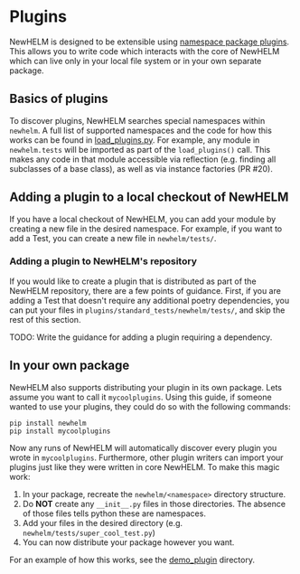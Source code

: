 # Plugins

NewHELM is designed to be extensible using [namespace package plugins](https://packaging.python.org/en/latest/guides/creating-and-discovering-plugins/#using-namespace-packages). This allows you to write code which interacts with the core of NewHELM which can live only in your local file system or in your own separate package.

## Basics of plugins

To discover plugins, NewHELM searches special namespaces within `newhelm`. A full list of supported namespaces and the code for how this works can be found in [load_plugins.py](/newhelm/load_plugins.py). For example, any module in `newhelm.tests` will be imported as part of the `load_plugins()` call. This makes any code in that module accessible via reflection (e.g. finding all subclasses of a base class), as well as via instance factories (PR #20).

## Adding a plugin to a local checkout of NewHELM

If you have a local checkout of NewHELM, you can add your module by creating a new file in the desired namespace. For example, if you want to add a Test, you can create a new file in `newhelm/tests/`.

### Adding a plugin to NewHELM's repository

If you would like to create a plugin that is distributed as part of the NewHELM repository, there are a few points of guidance. First, if you are adding a Test that doesn't require any additional poetry dependencies, you can put your files in `plugins/standard_tests/newhelm/tests/`, and skip the rest of this section.

TODO: Write the guidance for adding a plugin requiring a dependency.

## In your own package

NewHELM also supports distributing your plugin in its own package. Lets assume you want to call it `mycoolplugins`. Using this guide, if someone wanted to use your plugins, they could do so with the following commands:

```
pip install newhelm
pip install mycoolplugins
```

Now any runs of NewHELM will automatically discover every plugin you wrote in `mycoolplugins`. Furthermore, other plugin writers can import your plugins just like they were written in core NewHELM. To make this magic work:

1. In your package, recreate the `newhelm/<namespace>` directory structure.
1. Do **NOT** create any `__init__.py` files in those directories. The absence of those files tells python these are namespaces.
1. Add your files in the desired directory (e.g. `newhelm/tests/super_cool_test.py`)
1. You can now distribute your package however you want.

For an example of how this works, see the [demo_plugin](https://github.com/mlcommons/newhelm/tree/main/demo_plugin) directory.
